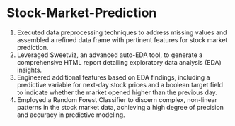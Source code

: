 # Stock-Market-Prediction
1. Executed data preprocessing techniques to address missing values and assembled a refined data frame with pertinent features for stock market prediction.
2. Leveraged Sweetviz, an advanced auto-EDA tool, to generate a comprehensive HTML report detailing exploratory data analysis (EDA) insights.
3. Engineered additional features based on EDA findings, including a predictive variable for next-day stock prices and a boolean target field to indicate whether the market opened higher than the previous day.
4. Employed a Random Forest Classifier to discern complex, non-linear patterns in the stock market data, achieving a high degree of precision and accuracy in predictive modeling.
